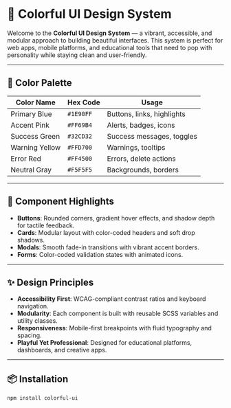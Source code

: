 # 🎨 Colorful UI Design System

Welcome to the **Colorful UI Design System** — a vibrant, accessible, and modular approach to building beautiful interfaces. This system is perfect for web apps, mobile platforms, and educational tools that need to pop with personality while staying clean and user-friendly.

---

## 🌈 Color Palette

| Color Name     | Hex Code   | Usage                     |
|----------------|------------|---------------------------|
| Primary Blue   | `#1E90FF`  | Buttons, links, highlights |
| Accent Pink    | `#FF69B4`  | Alerts, badges, icons      |
| Success Green  | `#32CD32`  | Success messages, toggles  |
| Warning Yellow | `#FFD700`  | Warnings, tooltips         |
| Error Red      | `#FF4500`  | Errors, delete actions     |
| Neutral Gray   | `#F5F5F5`  | Backgrounds, borders       |

---

## 🧩 Component Highlights

- **Buttons**: Rounded corners, gradient hover effects, and shadow depth for tactile feedback.
- **Cards**: Modular layout with color-coded headers and soft drop shadows.
- **Modals**: Smooth fade-in transitions with vibrant accent borders.
- **Forms**: Color-coded validation states with animated icons.

---

## ✨ Design Principles

- **Accessibility First**: WCAG-compliant contrast ratios and keyboard navigation.
- **Modularity**: Each component is built with reusable SCSS variables and utility classes.
- **Responsiveness**: Mobile-first breakpoints with fluid typography and spacing.
- **Playful Yet Professional**: Designed for educational platforms, dashboards, and creative apps.

---

## 📦 Installation

```bash
npm install colorful-ui
